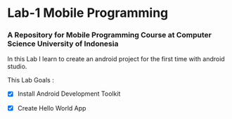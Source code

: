 # Lab-1 Mobile Programming
### A Repository for Mobile Programming Course at Computer Science University of Indonesia

In this Lab I learn to create an android project for the first time with android studio.

This Lab Goals :
- [x] Install Android Development Toolkit
- [x] Create Hello World App

